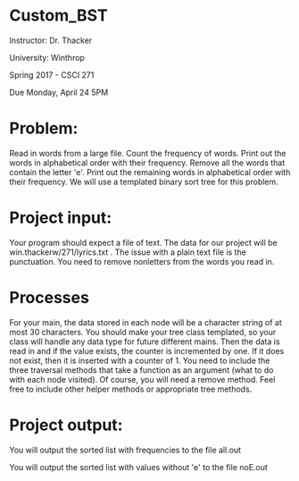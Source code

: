 # Custom_BST
Instructor: Dr. Thacker

University: Winthrop

Spring 2017 - CSCI 271

Due Monday, April 24 5PM

# Problem:

Read in words from a large file.  Count the frequency of words.  Print out the words in alphabetical order with their frequency.  Remove all the words that contain the letter 'e'.  Print out the remaining words in alphabetical order with their frequency.  We will use a templated binary sort tree for this problem.

# Project input:

Your program should expect a file of text.  The data for our project will be win.thackerw/271/lyrics.txt .  The issue with a plain text file is the punctuation.  You need to remove nonletters from the words you read in.

# Processes

For your main, the data stored in each node will be a character string of at most 30 characters.  You should make your tree class templated, so your class will handle any data type for future different mains.   Then the data is read in and if the value exists, the counter is incremented by one.  If it does not exist, then it is inserted with a counter of 1.  You need to include the three traversal methods that take a function as an argument (what to do with each node visited).  Of course, you will need a remove method.  Feel free to include other helper methods or appropriate tree methods.

# Project output:

You will output the sorted list with frequencies to the file all.out

You will output the sorted list with values without 'e' to the file noE.out
